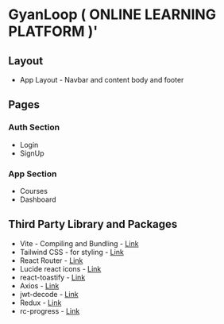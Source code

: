 # GyanLoop ( ONLINE LEARNING PLATFORM )'

## Layout

- App Layout - Navbar and content body and footer

## Pages

### Auth Section

- Login
- SignUp

### App Section

- Courses
- Dashboard

## Third Party Library and Packages

- Vite - Compiling and Bundling - [Link](https://vite.dev/guide/)
- Tailwind CSS - for styling - [Link](https://tailwindcss.com/docs/installation/using-vite)
- React Router - [Link](https://reactrouter.com/start/declarative/installation)
- Lucide react icons - [Link](https://lucide.dev/guide/packages/lucide-react)
- react-toastify - [Link](https://www.npmjs.com/package/react-toastify)
- Axios - [Link](https://axios-http.com/docs/intro)
- jwt-decode - [Link](https://www.npmjs.com/package/jwt-decode)
- Redux - [Link](https://redux.js.org/tutorials/quick-start)
- rc-progress - [Link](https://www.npmjs.com/package/rc-progress)
